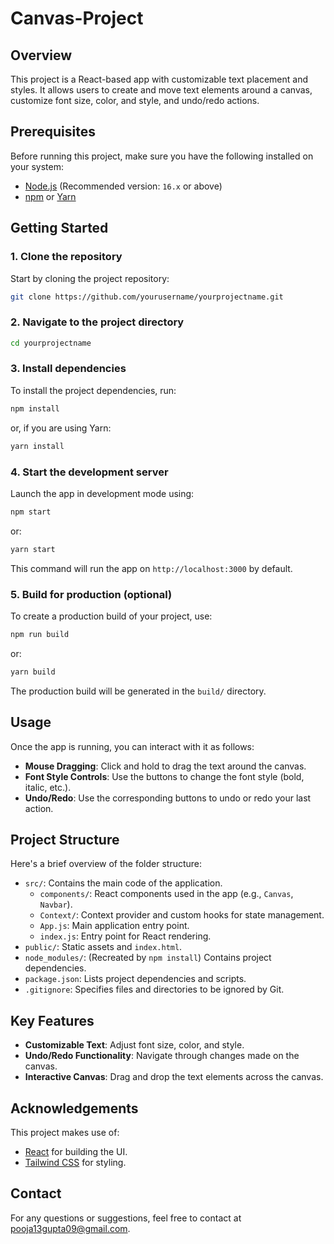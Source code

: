 # Canvas-Project

## Overview
This project is a React-based app with customizable text placement and styles. It allows users to create and move text elements around a canvas, customize font size, color, and style, and undo/redo actions.

## Prerequisites
Before running this project, make sure you have the following installed on your system:

- [Node.js](https://nodejs.org/) (Recommended version: `16.x` or above)
- [npm](https://www.npmjs.com/) or [Yarn](https://yarnpkg.com/)

## Getting Started

### 1. Clone the repository
Start by cloning the project repository:

```bash
git clone https://github.com/yourusername/yourprojectname.git
```

### 2. Navigate to the project directory
```bash
cd yourprojectname
```

### 3. Install dependencies
To install the project dependencies, run:

```bash
npm install
```

or, if you are using Yarn:

```bash
yarn install
```

### 4. Start the development server
Launch the app in development mode using:

```bash
npm start
```

or:

```bash
yarn start
```

This command will run the app on `http://localhost:3000` by default.

### 5. Build for production (optional)
To create a production build of your project, use:

```bash
npm run build
```

or:

```bash
yarn build
```

The production build will be generated in the `build/` directory.

## Usage
Once the app is running, you can interact with it as follows:

- **Mouse Dragging**: Click and hold to drag the text around the canvas.
- **Font Style Controls**: Use the buttons to change the font style (bold, italic, etc.).
- **Undo/Redo**: Use the corresponding buttons to undo or redo your last action.

## Project Structure
Here's a brief overview of the folder structure:

- `src/`: Contains the main code of the application.
  - `components/`: React components used in the app (e.g., `Canvas`, `Navbar`).
  - `Context/`: Context provider and custom hooks for state management.
  - `App.js`: Main application entry point.
  - `index.js`: Entry point for React rendering.
- `public/`: Static assets and `index.html`.
- `node_modules/`: (Recreated by `npm install`) Contains project dependencies.
- `package.json`: Lists project dependencies and scripts.
- `.gitignore`: Specifies files and directories to be ignored by Git.

## Key Features
- **Customizable Text**: Adjust font size, color, and style.
- **Undo/Redo Functionality**: Navigate through changes made on the canvas.
- **Interactive Canvas**: Drag and drop the text elements across the canvas.

## Acknowledgements
This project makes use of:

- [React](https://reactjs.org/) for building the UI.
- [Tailwind CSS](https://tailwindcss.com/) for styling.

## Contact
For any questions or suggestions, feel free to contact at pooja13gupta09@gmail.com.
